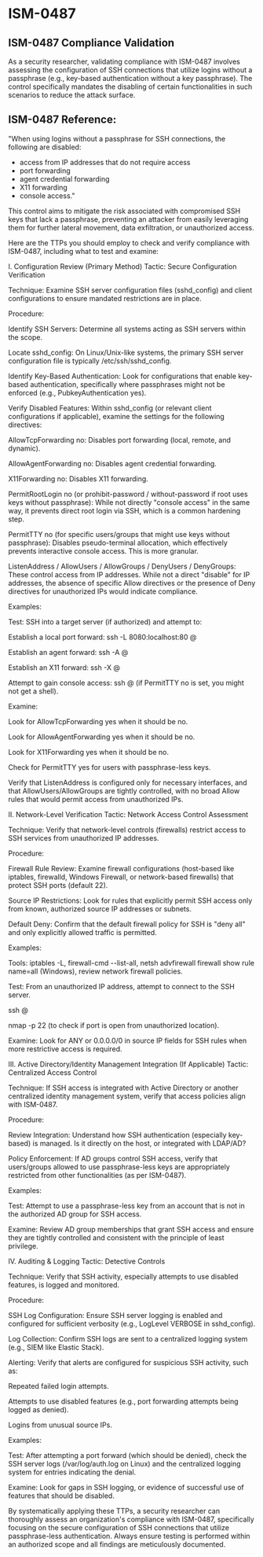 # ISM-0487

## **ISM-0487 Compliance Validation**
As a security researcher, validating compliance with ISM-0487 involves assessing the configuration of SSH connections that utilize logins without a passphrase (e.g., key-based authentication without a key passphrase). The control specifically mandates the disabling of certain functionalities in such scenarios to reduce the attack surface.

## **ISM-0487 Reference:**
"When using logins without a passphrase for SSH connections, the following are disabled:
* access from IP addresses that do not require access
* port forwarding
* agent credential forwarding
* X11 forwarding
* console access."

This control aims to mitigate the risk associated with compromised SSH keys that lack a passphrase, preventing an attacker from easily leveraging them for further lateral movement, data exfiltration, or unauthorized access.

Here are the TTPs you should employ to check and verify compliance with ISM-0487, including what to test and examine:

I. Configuration Review (Primary Method)
Tactic: Secure Configuration Verification

Technique: Examine SSH server configuration files (sshd_config) and client configurations to ensure mandated restrictions are in place.

Procedure:

Identify SSH Servers: Determine all systems acting as SSH servers within the scope.

Locate sshd_config: On Linux/Unix-like systems, the primary SSH server configuration file is typically /etc/ssh/sshd_config.

Identify Key-Based Authentication: Look for configurations that enable key-based authentication, specifically where passphrases might not be enforced (e.g., PubkeyAuthentication yes).

Verify Disabled Features: Within sshd_config (or relevant client configurations if applicable), examine the settings for the following directives:

AllowTcpForwarding no: Disables port forwarding (local, remote, and dynamic).

AllowAgentForwarding no: Disables agent credential forwarding.

X11Forwarding no: Disables X11 forwarding.

PermitRootLogin no (or prohibit-password / without-password if root uses keys without passphrase): While not directly "console access" in the same way, it prevents direct root login via SSH, which is a common hardening step.

PermitTTY no (for specific users/groups that might use keys without passphrase): Disables pseudo-terminal allocation, which effectively prevents interactive console access. This is more granular.

ListenAddress / AllowUsers / AllowGroups / DenyUsers / DenyGroups: These control access from IP addresses. While not a direct "disable" for IP addresses, the absence of specific Allow directives or the presence of Deny directives for unauthorized IPs would indicate compliance.

Examples:

Test: SSH into a target server (if authorized) and attempt to:

Establish a local port forward: ssh -L 8080:localhost:80 <user>@<server>

Establish an agent forward: ssh -A <user>@<server>

Establish an X11 forward: ssh -X <user>@<server>

Attempt to gain console access: ssh <user>@<server> (if PermitTTY no is set, you might not get a shell).

Examine:

Look for AllowTcpForwarding yes when it should be no.

Look for AllowAgentForwarding yes when it should be no.

Look for X11Forwarding yes when it should be no.

Check for PermitTTY yes for users with passphrase-less keys.

Verify that ListenAddress is configured only for necessary interfaces, and that AllowUsers/AllowGroups are tightly controlled, with no broad Allow rules that would permit access from unauthorized IPs.

II. Network-Level Verification
Tactic: Network Access Control Assessment

Technique: Verify that network-level controls (firewalls) restrict access to SSH services from unauthorized IP addresses.

Procedure:

Firewall Rule Review: Examine firewall configurations (host-based like iptables, firewalld, Windows Firewall, or network-based firewalls) that protect SSH ports (default 22).

Source IP Restrictions: Look for rules that explicitly permit SSH access only from known, authorized source IP addresses or subnets.

Default Deny: Confirm that the default firewall policy for SSH is "deny all" and only explicitly allowed traffic is permitted.

Examples:

Tools: iptables -L, firewall-cmd --list-all, netsh advfirewall firewall show rule name=all (Windows), review network firewall policies.

Test: From an unauthorized IP address, attempt to connect to the SSH server.

ssh <user>@<server>

nmap -p 22 <server> (to check if port is open from unauthorized location).

Examine: Look for ANY or 0.0.0.0/0 in source IP fields for SSH rules when more restrictive access is required.

III. Active Directory/Identity Management Integration (If Applicable)
Tactic: Centralized Access Control

Technique: If SSH access is integrated with Active Directory or another centralized identity management system, verify that access policies align with ISM-0487.

Procedure:

Review Integration: Understand how SSH authentication (especially key-based) is managed. Is it directly on the host, or integrated with LDAP/AD?

Policy Enforcement: If AD groups control SSH access, verify that users/groups allowed to use passphrase-less keys are appropriately restricted from other functionalities (as per ISM-0487).

Examples:

Test: Attempt to use a passphrase-less key from an account that is not in the authorized AD group for SSH access.

Examine: Review AD group memberships that grant SSH access and ensure they are tightly controlled and consistent with the principle of least privilege.

IV. Auditing & Logging
Tactic: Detective Controls

Technique: Verify that SSH activity, especially attempts to use disabled features, is logged and monitored.

Procedure:

SSH Log Configuration: Ensure SSH server logging is enabled and configured for sufficient verbosity (e.g., LogLevel VERBOSE in sshd_config).

Log Collection: Confirm SSH logs are sent to a centralized logging system (e.g., SIEM like Elastic Stack).

Alerting: Verify that alerts are configured for suspicious SSH activity, such as:

Repeated failed login attempts.

Attempts to use disabled features (e.g., port forwarding attempts being logged as denied).

Logins from unusual source IPs.

Examples:

Test: After attempting a port forward (which should be denied), check the SSH server logs (/var/log/auth.log on Linux) and the centralized logging system for entries indicating the denial.

Examine: Look for gaps in SSH logging, or evidence of successful use of features that should be disabled.

By systematically applying these TTPs, a security researcher can thoroughly assess an organization's compliance with ISM-0487, specifically focusing on the secure configuration of SSH connections that utilize passphrase-less authentication. Always ensure testing is performed within an authorized scope and all findings are meticulously documented.
